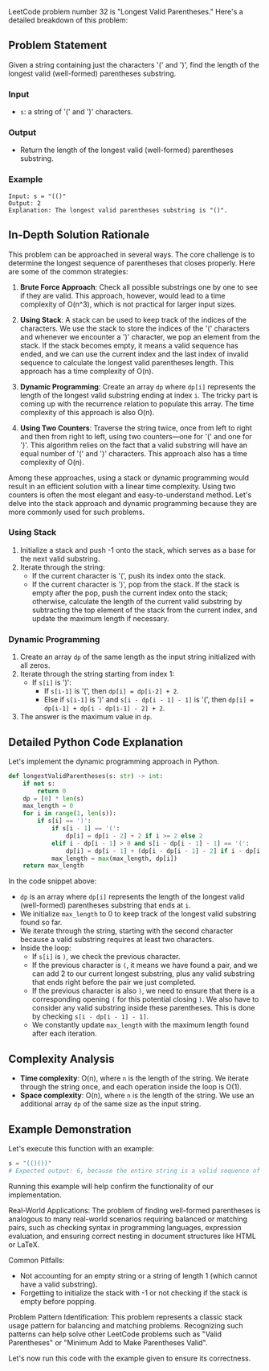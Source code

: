 LeetCode problem number 32 is "Longest Valid Parentheses." Here's a detailed breakdown of this problem:

## Problem Statement

Given a string containing just the characters '(' and ')', find the length of the longest valid (well-formed) parentheses substring.

### Input
- `s`: a string of '(' and ')' characters.

### Output
- Return the length of the longest valid (well-formed) parentheses substring.

### Example
```
Input: s = "(()"
Output: 2
Explanation: The longest valid parentheses substring is "()".
```

## In-Depth Solution Rationale

This problem can be approached in several ways. The core challenge is to determine the longest sequence of parentheses that closes properly. Here are some of the common strategies:

1. **Brute Force Approach**: Check all possible substrings one by one to see if they are valid. This approach, however, would lead to a time complexity of O(n^3), which is not practical for larger input sizes.

2. **Using Stack**: A stack can be used to keep track of the indices of the characters. We use the stack to store the indices of the '(' characters and whenever we encounter a ')' character, we pop an element from the stack. If the stack becomes empty, it means a valid sequence has ended, and we can use the current index and the last index of invalid sequence to calculate the longest valid parentheses length. This approach has a time complexity of O(n).

3. **Dynamic Programming**: Create an array `dp` where `dp[i]` represents the length of the longest valid substring ending at index `i`. The tricky part is coming up with the recurrence relation to populate this array. The time complexity of this approach is also O(n).

4. **Using Two Counters**: Traverse the string twice, once from left to right and then from right to left, using two counters—one for '(' and one for ')'. This algorithm relies on the fact that a valid substring will have an equal number of '(' and ')' characters. This approach also has a time complexity of O(n).

Among these approaches, using a stack or dynamic programming would result in an efficient solution with a linear time complexity. Using two counters is often the most elegant and easy-to-understand method. Let's delve into the stack approach and dynamic programming because they are more commonly used for such problems.

### Using Stack

1. Initialize a stack and push -1 onto the stack, which serves as a base for the next valid substring.
2. Iterate through the string:
   - If the current character is '(', push its index onto the stack.
   - If the current character is ')', pop from the stack. If the stack is empty after the pop, push the current index onto the stack; otherwise, calculate the length of the current valid substring by subtracting the top element of the stack from the current index, and update the maximum length if necessary.

### Dynamic Programming

1. Create an array `dp` of the same length as the input string initialized with all zeros.
2. Iterate through the string starting from index 1:
   - If `s[i]` is ')':
     - If `s[i-1]` is '(', then `dp[i] = dp[i-2] + 2`.
     - Else if `s[i-1]` is ')' and `s[i - dp[i - 1] - 1]` is '(', then `dp[i] = dp[i-1] + dp[i - dp[i-1] - 2] + 2`.
3. The answer is the maximum value in `dp`.

## Detailed Python Code Explanation

Let's implement the dynamic programming approach in Python.

```python
def longestValidParentheses(s: str) -> int:
    if not s:
        return 0
    dp = [0] * len(s)
    max_length = 0
    for i in range(1, len(s)):
        if s[i] == ')':
            if s[i - 1] == '(':
                dp[i] = dp[i - 2] + 2 if i >= 2 else 2
            elif i - dp[i - 1] > 0 and s[i - dp[i - 1] - 1] == '(':
                dp[i] = dp[i - 1] + (dp[i - dp[i - 1] - 2] if i - dp[i - 1] >= 2 else 0) + 2
            max_length = max(max_length, dp[i])
    return max_length
```

In the code snippet above:

- `dp` is an array where `dp[i]` represents the length of the longest valid (well-formed) parentheses substring that ends at `i`.
- We initialize `max_length` to 0 to keep track of the longest valid substring found so far.
- We iterate through the string, starting with the second character because a valid substring requires at least two characters.
- Inside the loop:
  - If `s[i]` is `)`, we check the previous character.
  - If the previous character is `(`, it means we have found a pair, and we can add 2 to our current longest substring, plus any valid substring that ends right before the pair we just completed.
  - If the previous character is also `)`, we need to ensure that there is a corresponding opening `(` for this potential closing `)`. We also have to consider any valid substring inside these parentheses. This is done by checking `s[i - dp[i - 1] - 1]`.
  - We constantly update `max_length` with the maximum length found after each iteration.
  
## Complexity Analysis

- **Time complexity**: O(n), where `n` is the length of the string. We iterate through the string once, and each operation inside the loop is O(1).
- **Space complexity**: O(n), where `n` is the length of the string. We use an additional array `dp` of the same size as the input string.

## Example Demonstration

Let's execute this function with an example:

```python
s = "(()())"
# Expected output: 6, because the entire string is a valid sequence of parentheses.
```

Running this example will help confirm the functionality of our implementation.

Real-World Applications: The problem of finding well-formed parentheses is analogous to many real-world scenarios requiring balanced or matching pairs, such as checking syntax in programming languages, expression evaluation, and ensuring correct nesting in document structures like HTML or LaTeX.

Common Pitfalls:
- Not accounting for an empty string or a string of length 1 (which cannot have a valid substring).
- Forgetting to initialize the stack with -1 or not checking if the stack is empty before popping.

Problem Pattern Identification: This problem represents a classic stack usage pattern for balancing and matching problems. Recognizing such patterns can help solve other LeetCode problems such as "Valid Parentheses" or "Minimum Add to Make Parentheses Valid".

Let's now run this code with the example given to ensure its correctness.